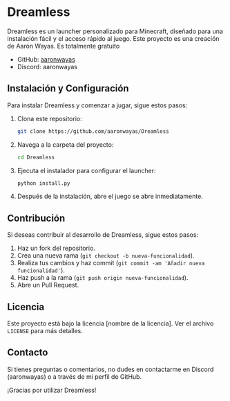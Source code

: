 # Dreamless

Dreamless es un launcher personalizado para Minecraft, diseñado para una instalación fácil y el acceso rápido al juego. Este proyecto es una creación de Aarón Wayas. Es totalmente gratuito

- GitHub: [aaronwayas](https://github.com/aaronwayas)
- Discord: aaronwayas

## Instalación y Configuración

Para instalar Dreamless y comenzar a jugar, sigue estos pasos:

1. Clona este repositorio:

    ```bash
    git clone https://github.com/aaronwayas/Dreamless
    ```

2. Navega a la carpeta del proyecto:

    ```bash
    cd Dreamless
    ```

3. Ejecuta el instalador para configurar el launcher:

    ```bash
    python install.py
    ```

4. Después de la instalación, abre el juego se abre inmediatamente.

## Contribución

Si deseas contribuir al desarrollo de Dreamless, sigue estos pasos:

1. Haz un fork del repositorio.
2. Crea una nueva rama (`git checkout -b nueva-funcionalidad`).
3. Realiza tus cambios y haz commit (`git commit -am 'Añadir nueva funcionalidad'`).
4. Haz push a la rama (`git push origin nueva-funcionalidad`).
5. Abre un Pull Request.

## Licencia

Este proyecto está bajo la licencia [nombre de la licencia]. Ver el archivo `LICENSE` para más detalles.

## Contacto

Si tienes preguntas o comentarios, no dudes en contactarme en Discord (aaronwayas) o a través de mi perfil de GitHub.

¡Gracias por utilizar Dreamless!
